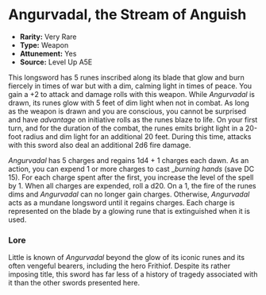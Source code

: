
# Angurvadal, the Stream of Anguish

* **Rarity:** Very Rare
* **Type:** Weapon
* **Attunement:** Yes
* **Source:** Level Up A5E


This longsword has 5 runes inscribed along its blade that glow and burn fiercely in times of war but with a dim, calming light in times of peace. You gain a +2 to attack and damage rolls with this weapon. While _Angurvadal_ is drawn, its runes glow with 5 feet of dim light when not in combat. As long as the weapon is drawn and you are conscious, you cannot be surprised and have _advantage_  on initiative rolls as the runes blaze to life. On your first turn, and for the duration of the combat, the runes emits bright light in a 20-foot radius and dim light for an additional 20 feet. During this time, attacks with this sword also deal an additional 2d6 fire damage.

_Angurvadal_ has 5 charges and regains 1d4 + 1 charges each dawn. As an action, you can expend 1 or more charges to cast __burning hands_  (save DC 15). For each charge spent after the first, you increase the level of the spell by 1\. When all charges are expended, roll a d20\. On a 1, the fire of the runes dims and _Angurvadal_ can no longer gain charges. Otherwise, _Angurvadal_ acts as a mundane longsword until it regains charges. Each charge is represented on the blade by a glowing rune that is extinguished when it is used.

### Lore

Little is known of _Angurvadal_ beyond the glow of its iconic runes and its often vengeful bearers, including the hero Frithiof. Despite its rather imposing title, this sword has far less of a history of tragedy associated with it than the other swords presented here.
